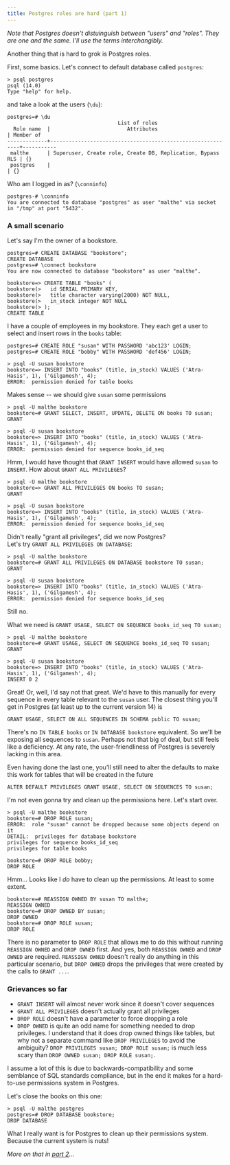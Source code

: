 ```yaml
---
title: Postgres roles are hard (part 1)
---
```

_Note that Postgres doesn't distuinguish between "users" and "roles".
They are one and the same. I'll use the terms interchangibly._

Another thing that is hard to grok is Postgres roles.

First, some basics. Let's connect to default database called `postgres`:

```
> psql postgres
psql (14.0)
Type "help" for help.
```

and take a look at the users (`\du`):

```
postgres=# \du
                                    List of roles
  Role name  |                         Attributes                         | Member of
-------------+------------------------------------------------------------+-----------
 malthe      | Superuser, Create role, Create DB, Replication, Bypass RLS | {}
 postgres    |                                                            | {}
```

Who am I logged in as? (`\conninfo`)

```
postgres-# \conninfo
You are connected to database "postgres" as user "malthe" via socket in "/tmp" at port "5432".
```
<!-- SELECT CURRENT_USER, SESSION_USER; -->

### A small scenario

Let's say I'm the owner of a bookstore.

    postgres=# CREATE DATABASE "bookstore";
    CREATE DATABASE
    postgres=# \connect bookstore
    You are now connected to database "bookstore" as user "malthe".

    bookstore=> CREATE TABLE "books" (
    bookstore(>   id SERIAL PRIMARY KEY,
    bookstore(>   title character varying(2000) NOT NULL,
    bookstore(>   in_stock integer NOT NULL
    bookstore(> );
    CREATE TABLE

I have a couple of employees in my bookstore. They each get a user to select and
insert rows in the `books` table:

    postgres=# CREATE ROLE "susan" WITH PASSWORD 'abc123' LOGIN;
    postgres=# CREATE ROLE "bobby" WITH PASSWORD 'def456' LOGIN;

    > psql -U susan bookstore
    bookstore=> INSERT INTO "books" (title, in_stock) VALUES ('Atra-Hasis', 1), ('Gilgamesh', 4);
    ERROR:  permission denied for table books

<!-- CREATE ROLE "susan" ... IN ROLE "bookstore_employees" -->
<!-- CREATE ROLE "bobby" ... IN ROLE "bookstore_employees" -->

Makes sense -- we should give `susan` some permissions

    > psql -U malthe bookstore
    bookstore=# GRANT SELECT, INSERT, UPDATE, DELETE ON books TO susan;
    GRANT

    > psql -U susan bookstore
    bookstore=> INSERT INTO "books" (title, in_stock) VALUES ('Atra-Hasis', 1), ('Gilgamesh', 4);
    ERROR:  permission denied for sequence books_id_seq

Hmm, I would have thought that `GRANT INSERT` would have allowed `susan` to `INSERT`.
How about `GRANT ALL PRIVILEGES`?

    > psql -U malthe bookstore
    bookstore=> GRANT ALL PRIVILEGES ON books TO susan;
    GRANT

    > psql -U susan bookstore
    bookstore=> INSERT INTO "books" (title, in_stock) VALUES ('Atra-Hasis', 1), ('Gilgamesh', 4);
    ERROR:  permission denied for sequence books_id_seq

Didn't really "grant all privileges", did we now Postgres?  
Let's try `GRANT ALL PRIVILEGES ON DATABASE`:

    > psql -U malthe bookstore
    bookstore=# GRANT ALL PRIVILEGES ON DATABASE bookstore TO susan;
    GRANT

    > psql -U susan bookstore
    bookstore=> INSERT INTO "books" (title, in_stock) VALUES ('Atra-Hasis', 1), ('Gilgamesh', 4);
    ERROR:  permission denied for sequence books_id_seq

Still no.

What we need is `GRANT USAGE, SELECT ON SEQUENCE books_id_seq TO susan;`

    > psql -U malthe bookstore
    bookstore=# GRANT USAGE, SELECT ON SEQUENCE books_id_seq TO susan;
    GRANT

    > psql -U susan bookstore
    bookstore=> INSERT INTO "books" (title, in_stock) VALUES ('Atra-Hasis', 1), ('Gilgamesh', 4);
    INSERT 0 2

Great! Or, well, I'd say not that great. We'd have to this manually for every
sequence in every table relevant to the `susan` user.
The closest thing you'll get in Postgres (at least up to the current version 14) is

    GRANT USAGE, SELECT ON ALL SEQUENCES IN SCHEMA public TO susan;

There's no `IN TABLE books` or `IN DATABASE bookstore` equivalent. So we'll be
exposing all sequences to `susan`. Perhaps not that big of deal, but still feels
like a deficiency. At any rate, the user-friendliness of Postgres is severely
lacking in this area.

Even having done the last one, you'll still need to alter the defaults to make this
work for tables that will be created in the future 

    ALTER DEFAULT PRIVILEGES GRANT USAGE, SELECT ON SEQUENCES TO susan;

I'm not even gonna try and clean up the permissions here.
Let's start over.

    > psql -U malthe bookstore
    bookstore=# DROP ROLE susan;
    ERROR:  role "susan" cannot be dropped because some objects depend on it
    DETAIL:  privileges for database bookstore
    privileges for sequence books_id_seq
    privileges for table books

    bookstore=# DROP ROLE bobby;
    DROP ROLE

Hmm... Looks like I _do_ have to clean up the permissions. At least to some extent.

    bookstore=# REASSIGN OWNED BY susan TO malthe;
    REASSIGN OWNED
    bookstore=# DROP OWNED BY susan;
    DROP OWNED
    bookstore=# DROP ROLE susan;
    DROP ROLE

There is no parameter to `DROP ROLE` that allows me to do this without running
`REASSIGN OWNED` and `DROP OWNED` first.
And yes, both `REASSIGN OWNED` and `DROP OWNED` are required. `REASSIGN OWNED`
doesn't really do anything in this particular scenario, but `DROP OWNED` drops
the privileges that were created by the calls to `GRANT ...`.

### Grievances so far

- `GRANT INSERT` will almost never work since it doesn't cover sequences
- `GRANT ALL PRIVILEGES` doesn't actually grant all privileges
- `DROP ROLE` doesn't have a parameter to force dropping a role
- `DROP OWNED` is quite an odd name for something needed to drop privileges.
   I understand that it does drop owned things like tables, but why not
    a separate command like `DROP PRIVILEGES` to avoid the ambiguity?
    `DROP PRIVILEGES susan; DROP ROLE susan;` is much less scary than
    `DROP OWNED susan; DROP ROLE susan;`.

I assume a lot of this is due to backwards-compatibility and some semblance
of SQL standards compliance, but in the end it makes for a hard-to-use
permissions system in Postgres.

Let's close the books on this one:

    > psql -U malthe postgres
    postgres=# DROP DATABASE bookstore;
    DROP DATABASE

What I really want is for Postgres to clean up their permissions system.
Because the current system is nuts!

_More on that in [part 2]..._

[part 2]: /2021/11/10/postgres-roles-are-hard-part-2

